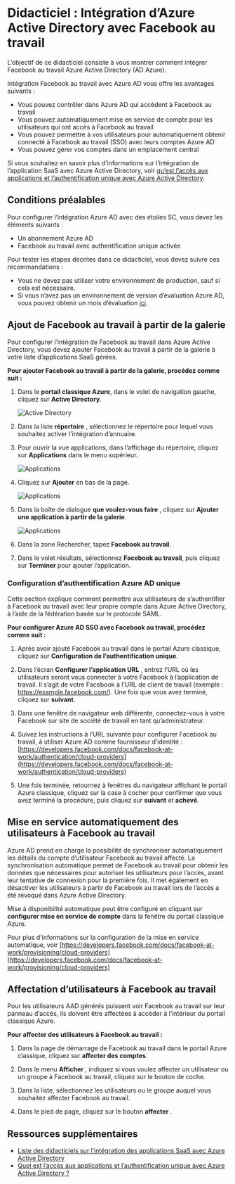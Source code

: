 <properties
    pageTitle="Didacticiel : Intégration d’Azure Active Directory avec Facebook au travail | Microsoft Azure"
    description="Découvrez comment configurer l’authentification unique entre Azure Active Directory et Facebook au travail."
    services="active-directory"
    documentationCenter=""
    authors="asmalser-msft"
    manager="femila"
    editor=""/>

<tags
    ms.service="active-directory"
    ms.workload="identity"
    ms.tgt_pltfrm="na"
    ms.devlang="na"
    ms.topic="article"
    ms.date="04/26/2016"
    ms.author="asmalser"/>


# <a name="tutorial-azure-active-directory-integration-with-facebook-at-work"></a>Didacticiel : Intégration d’Azure Active Directory avec Facebook au travail

L’objectif de ce didacticiel consiste à vous montrer comment intégrer Facebook au travail Azure Active Directory (AD Azure).

Intégration Facebook au travail avec Azure AD vous offre les avantages suivants : 

- Vous pouvez contrôler dans Azure AD qui accèdent à Facebook au travail 
- Vous pouvez automatiquement mise en service de compte pour les utilisateurs qui ont accès à Facebook au travail
- Vous pouvez permettre à vos utilisateurs pour automatiquement obtenir connecté à Facebook au travail (SSO) avec leurs comptes Azure AD
- Vous pouvez gérer vos comptes dans un emplacement central 

Si vous souhaitez en savoir plus d’informations sur l’intégration de l’application SaaS avec Azure Active Directory, voir [qu’est l’accès aux applications et l’authentification unique avec Azure Active Directory](active-directory-appssoaccess-whatis.md).


## <a name="prerequisites"></a>Conditions préalables 

Pour configurer l’intégration Azure AD avec des étoiles SC, vous devez les éléments suivants :

- Un abonnement Azure AD
- Facebook au travail avec authentification unique activée

Pour tester les étapes décrites dans ce didacticiel, vous devez suivre ces recommandations :

- Vous ne devez pas utiliser votre environnement de production, sauf si cela est nécessaire.
- Si vous n’avez pas un environnement de version d’évaluation Azure AD, vous pouvez obtenir un mois d’évaluation [ici](https://azure.microsoft.com/pricing/free-trial/). 


## <a name="adding-facebook-at-work-from-the-gallery"></a>Ajout de Facebook au travail à partir de la galerie
Pour configurer l’intégration de Facebook au travail dans Azure Active Directory, vous devez ajouter Facebook au travail à partir de la galerie à votre liste d’applications SaaS gérées.

**Pour ajouter Facebook au travail à partir de la galerie, procédez comme suit :**

1. Dans le **portail classique Azure**, dans le volet de navigation gauche, cliquez sur **Active Directory**. 

    ![Active Directory][1]

2. Dans la liste **répertoire** , sélectionnez le répertoire pour lequel vous souhaitez activer l’intégration d’annuaire.

3. Pour ouvrir la vue applications, dans l’affichage du répertoire, cliquez sur **Applications** dans le menu supérieur.

    ![Applications][2]

4. Cliquez sur **Ajouter** en bas de la page.
    
    ![Applications][3]

5. Dans la boîte de dialogue **que voulez-vous faire** , cliquez sur **Ajouter une application à partir de la galerie**.

    ![Applications][4]

6. Dans la zone Rechercher, tapez **Facebook au travail**.

7. Dans le volet résultats, sélectionnez **Facebook au travail**, puis cliquez sur **Terminer** pour ajouter l’application.


### <a name="configuring-azure-ad-single-sign-on"></a>Configuration d’authentification Azure AD unique

Cette section explique comment permettre aux utilisateurs de s’authentifier à Facebook au travail avec leur propre compte dans Azure Active Directory, à l’aide de la fédération basée sur le protocole SAML.

**Pour configurer Azure AD SSO avec Facebook au travail, procédez comme suit :**

1.  Après avoir ajouté Facebook au travail dans le portail Azure classique, cliquez sur **Configuration de l’authentification unique**.

2.  Dans l’écran **Configurer l’application URL** , entrez l’URL où les utilisateurs seront vous connecter à votre Facebook à l’application de travail. Il s’agit de votre Facebook à l’URL de client de travail (exemple : https://example.facebook.com/). Une fois que vous avez terminé, cliquez sur **suivant**.

3.  Dans une fenêtre de navigateur web différente, connectez-vous à votre Facebook sur site de société de travail en tant qu’administrateur.

4. Suivez les instructions à l’URL suivante pour configurer Facebook au travail, à utiliser Azure AD comme fournisseur d’identité : [https://developers.facebook.com/docs/facebook-at-work/authentication/cloud-providers](https://developers.facebook.com/docs/facebook-at-work/authentication/cloud-providers)

5.  Une fois terminée, retournez à fenêtres du navigateur affichant le portail Azure classique, cliquez sur la case à cocher pour confirmer que vous avez terminé la procédure, puis cliquez sur **suivant** et **achevé**.


## <a name="automatically-provisioning-users-to-facebook-at-work"></a>Mise en service automatiquement des utilisateurs à Facebook au travail

Azure AD prend en charge la possibilité de synchroniser automatiquement les détails du compte d’utilisateur Facebook au travail affecté. La synchronisation automatique permet de Facebook au travail pour obtenir les données que nécessaires pour autoriser les utilisateurs pour l’accès, avant leur tentative de connexion pour la première fois. Il met également en désactiver les utilisateurs à partir de Facebook au travail lors de l’accès a été révoqué dans Azure Active Directory.

Mise à disponibilité automatique peut être configuré en cliquant sur **configurer mise en service de compte** dans la fenêtre du portail classique Azure.

Pour plus d’informations sur la configuration de la mise en service automatique, voir [https://developers.facebook.com/docs/facebook-at-work/provisioning/cloud-providers](https://developers.facebook.com/docs/facebook-at-work/provisioning/cloud-providers)


## <a name="assigning-users-to-facebook-at-work"></a>Affectation d’utilisateurs à Facebook au travail

Pour les utilisateurs AAD générés puissent voir Facebook au travail sur leur panneau d’accès, ils doivent être affectées à accéder à l’intérieur du portail classique Azure.

**Pour affecter des utilisateurs à Facebook au travail :**

1.  Dans la page de démarrage de Facebook au travail dans le portail Azure classique, cliquez sur **affecter des comptes**.

2.  Dans le menu **Afficher** , indiquez si vous voulez affecter un utilisateur ou un groupe à Facebook au travail, cliquez sur le bouton de coche.

3.  Dans la liste, sélectionnez les utilisateurs ou le groupe auquel vous souhaitez affecter Facebook au travail.

4.  Dans le pied de page, cliquez sur le bouton **affecter** .


## <a name="additional-resources"></a>Ressources supplémentaires

* [Liste des didacticiels sur l’intégration des applications SaaS avec Azure Active Directory](active-directory-saas-tutorial-list.md)
* [Quel est l’accès aux applications et l’authentification unique avec Azure Active Directory ?](active-directory-appssoaccess-whatis.md)

<!--Image references-->
[1]: ./media/active-directory-saas-cs-stars-tutorial/tutorial_general_01.png
[2]: ./media/active-directory-saas-cs-stars-tutorial/tutorial_general_02.png
[3]: ./media/active-directory-saas-cs-stars-tutorial/tutorial_general_03.png
[4]: ./media/active-directory-saas-cs-stars-tutorial/tutorial_general_04.png





